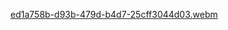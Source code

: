 [ed1a758b-d93b-479d-b4d7-25cff3044d03.webm](https://user-images.githubusercontent.com/42890131/200897626-d1d4366d-66fe-45e4-97f9-adbb29e8fafd.webm)
